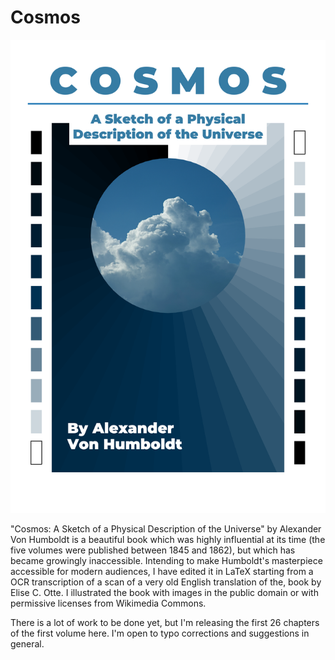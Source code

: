 # Cosmos

![](latex/pictures/cosmos-cover.png)

"Cosmos: A Sketch of a Physical Description of the Universe" by Alexander Von Humboldt is a beautiful book which was highly influential at its time (the five volumes were published between 1845 and 1862), but which has became growingly inaccessible. Intending to make Humboldt's masterpiece accessible for modern audiences, I have edited it in LaTeX starting from a OCR transcription of a scan of a very old English translation of the, book by  Elise C. Otte. I illustrated the book with images in the public domain or with permissive licenses from Wikimedia Commons.

There is a lot of work to be done yet, but I'm releasing the first 26 chapters of the first volume here. I'm open to typo corrections and suggestions in general.